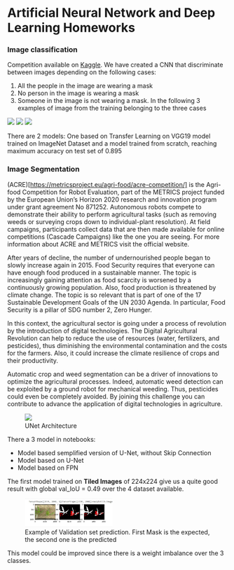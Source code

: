 # Artificial Neural Network and Deep Learning Homeworks

### Image classification

Competition available on [Kaggle](https://www.kaggle.com/c/artificial-neural-networks-and-deep-learning-2020/overview).
We have created a CNN that discriminate between images depending on the following cases:
1) All the people in the image are wearing a mask
2) No person in the image is wearing a mask
3) Someone in the image is not wearing a mask. In the following 3 examples of image from the training belonging to the three cases

<img src="https://www.googleapis.com/download/storage/v1/b/kaggle-user-content/o/inbox%2F3311561%2Fbbb25e67374ea55c2f15f575b2989746%2F11056.jpg?generation=1604834938309207&alt=media"  width="300"/>
<img src="https://www.googleapis.com/download/storage/v1/b/kaggle-user-content/o/inbox%2F3311561%2Fef05c005aa712dae1fd71351f2c5b3f7%2F10405.jpg?generation=1604835094952941&alt=media"  width="300"/>
<img src="https://www.googleapis.com/download/storage/v1/b/kaggle-user-content/o/inbox%2F3311561%2F2a987afcb01c2f48e296c30924ad51a7%2F11172.jpg?generation=1604835052572395&alt=media"  width="300"/>

There are 2 models: One based on Transfer Learning on VGG19 model trained on ImageNet Dataset and a model trained from scratch, reaching maximum accuracy on test set of 0.895

### Image Segmentation

(ACRE)[https://metricsproject.eu/agri-food/acre-competition/] is the Agri-food Competition for Robot Evaluation, part of the METRICS project funded by the European Union’s Horizon 2020 research and innovation program under grant agreement No 871252. Autonomous robots compete to demonstrate their ability to perform agricultural tasks (such as removing weeds or surveying crops down to individual-plant resolution). At field campaigns, participants collect data that are then made available for online competitions (Cascade Campaigns) like the one you are seeing. For more information about ACRE and METRICS visit the official website.

After years of decline, the number of undernourished people began to slowly increase again in 2015. Food Security requires that everyone can have enough food produced in a sustainable manner. The topic is increasingly gaining attention as food scarcity is worsened by a continuously growing population. Also, food production is threatened by climate change. The topic is so relevant that is part of one of the 17 Sustainable Development Goals of the UN 2030 Agenda. In particular, Food Security is a pillar of SDG number 2, Zero Hunger.

In this context, the agricultural sector is going under a process of revolution by the introduction of digital technologies. The Digital Agricultural Revolution can help to reduce the use of resources (water, fertilizers, and pesticides), thus diminishing the environmental contamination and the costs for the farmers. Also, it could increase the climate resilience of crops and their productivity.

Automatic crop and weed segmentation can be a driver of innovations to optimize the agricultural processes. Indeed, automatic weed detection can be exploited by a ground robot for mechanical weeding. Thus, pesticides could even be completely avoided. By joining this challenge you can contribute to advance the application of digital technologies in agriculture. 
<figure>
<img src="https://lmb.informatik.uni-freiburg.de/people/ronneber/u-net/u-net-architecture.png" caption="Prova" width="400"/>
<figcaption>UNet Architecture</figcaption>
</figure>

There a 3 model in notebooks:
* Model based semplified version of U-Net, without Skip Connection
* Model based on U-Net
* Model based on FPN

The first model trained on <b>Tiled Images</b> of 224x224 give us a quite good result with global val_IoU = 0.49 over the 4 dataset available.

<figure>
<img src="image-segmentation/res/prediction_bipbip_crop.jpg" width="200"/>
<figcaption>Example of Validation set prediction. First Mask is the expected, the second one is the predicted</figcaption>
</figure>

This model could be improved since there is a weight imbalance over the 3 classes.



